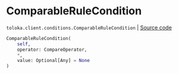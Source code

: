 # ComparableRuleCondition
`toloka.client.conditions.ComparableRuleCondition` | [Source code](https://github.com/Toloka/toloka-kit/blob/v0.1.26/src/client/conditions.py#L74)

```python
ComparableRuleCondition(
    self,
    operator: CompareOperator,
    *,
    value: Optional[Any] = None
)
```

